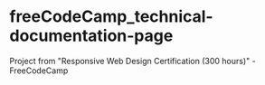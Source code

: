 # freeCodeCamp_technical-documentation-page
Project from "Responsive Web Design Certification (300 hours)" - FreeCodeCamp
